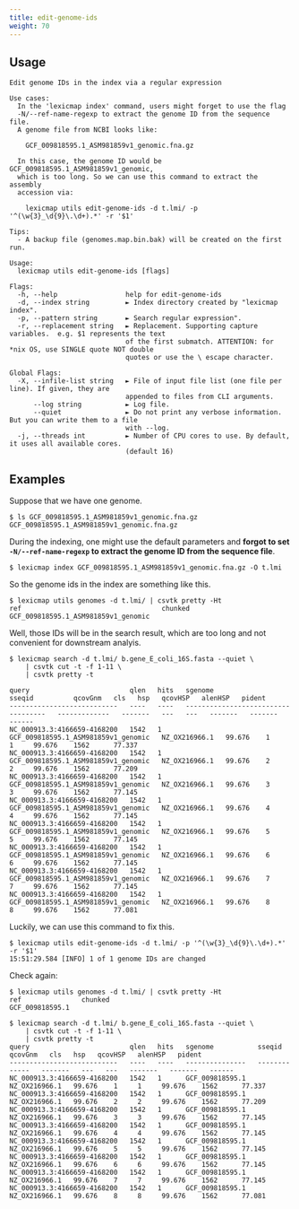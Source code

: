 ```yaml
---
title: edit-genome-ids
weight: 70
---
```


## Usage

```plain
Edit genome IDs in the index via a regular expression

Use cases:
  In the 'lexicmap index' command, users might forget to use the flag
  -N/--ref-name-regexp to extract the genome ID from the sequence file.
  A genome file from NCBI looks like:

    GCF_009818595.1_ASM981859v1_genomic.fna.gz

  In this case, the genome ID would be GCF_009818595.1_ASM981859v1_genomic,
  which is too long. So we can use this command to extract the assembly
  accession via:

    lexicmap utils edit-genome-ids -d t.lmi/ -p '^(\w{3}_\d{9}\.\d+).*' -r '$1'

Tips:
  - A backup file (genomes.map.bin.bak) will be created on the first run.

Usage:
  lexicmap utils edit-genome-ids [flags] 

Flags:
  -h, --help                 help for edit-genome-ids
  -d, --index string         ► Index directory created by "lexicmap index".
  -p, --pattern string       ► Search regular expression".
  -r, --replacement string   ► Replacement. Supporting capture variables.  e.g. $1 represents the text
                             of the first submatch. ATTENTION: for *nix OS, use SINGLE quote NOT double
                             quotes or use the \ escape character.

Global Flags:
  -X, --infile-list string   ► File of input file list (one file per line). If given, they are
                             appended to files from CLI arguments.
      --log string           ► Log file.
      --quiet                ► Do not print any verbose information. But you can write them to a file
                             with --log.
  -j, --threads int          ► Number of CPU cores to use. By default, it uses all available cores.
                             (default 16)
```

## Examples

Suppose that we have one genome.

    $ ls GCF_009818595.1_ASM981859v1_genomic.fna.gz 
    GCF_009818595.1_ASM981859v1_genomic.fna.gz

During the indexing, one might use the default parameters and **forgot to set `-N/--ref-name-regexp` to extract the genome ID from the sequence file**.

    $ lexicmap index GCF_009818595.1_ASM981859v1_genomic.fna.gz -O t.lmi
    
So the genome ids in the index are something like this.

    $ lexicmap utils genomes -d t.lmi/ | csvtk pretty -Ht
    ref                                   chunked
    GCF_009818595.1_ASM981859v1_genomic 
    
Well, those IDs will be in the search result, which are too long and not convenient for downstream analyis.

    $ lexicmap search -d t.lmi/ b.gene_E_coli_16S.fasta --quiet \
        | csvtk cut -t -f 1-11 \
        | csvtk pretty -t
      
    query                         qlen   hits   sgenome                               sseqid          qcovGnm   cls   hsp   qcovHSP   alenHSP   pident
    ---------------------------   ----   ----   -----------------------------------   -------------   -------   ---   ---   -------   -------   ------
    NC_000913.3:4166659-4168200   1542   1      GCF_009818595.1_ASM981859v1_genomic   NZ_OX216966.1   99.676    1     1     99.676    1562      77.337
    NC_000913.3:4166659-4168200   1542   1      GCF_009818595.1_ASM981859v1_genomic   NZ_OX216966.1   99.676    2     2     99.676    1562      77.209
    NC_000913.3:4166659-4168200   1542   1      GCF_009818595.1_ASM981859v1_genomic   NZ_OX216966.1   99.676    3     3     99.676    1562      77.145
    NC_000913.3:4166659-4168200   1542   1      GCF_009818595.1_ASM981859v1_genomic   NZ_OX216966.1   99.676    4     4     99.676    1562      77.145
    NC_000913.3:4166659-4168200   1542   1      GCF_009818595.1_ASM981859v1_genomic   NZ_OX216966.1   99.676    5     5     99.676    1562      77.145
    NC_000913.3:4166659-4168200   1542   1      GCF_009818595.1_ASM981859v1_genomic   NZ_OX216966.1   99.676    6     6     99.676    1562      77.145
    NC_000913.3:4166659-4168200   1542   1      GCF_009818595.1_ASM981859v1_genomic   NZ_OX216966.1   99.676    7     7     99.676    1562      77.145
    NC_000913.3:4166659-4168200   1542   1      GCF_009818595.1_ASM981859v1_genomic   NZ_OX216966.1   99.676    8     8     99.676    1562      77.081

Luckily, we can use this command to fix this.

    $ lexicmap utils edit-genome-ids -d t.lmi/ -p '^(\w{3}_\d{9}\.\d+).*' -r '$1'
    15:51:29.584 [INFO] 1 of 1 genome IDs are changed
    
Check again:

    $ lexicmap utils genomes -d t.lmi/ | csvtk pretty -Ht
    ref               chunked
    GCF_009818595.1        
    
    $ lexicmap search -d t.lmi/ b.gene_E_coli_16S.fasta --quiet \
        | csvtk cut -t -f 1-11 \
        | csvtk pretty -t
    query                         qlen   hits   sgenome           sseqid          qcovGnm   cls   hsp   qcovHSP   alenHSP   pident
    ---------------------------   ----   ----   ---------------   -------------   -------   ---   ---   -------   -------   ------
    NC_000913.3:4166659-4168200   1542   1      GCF_009818595.1   NZ_OX216966.1   99.676    1     1     99.676    1562      77.337
    NC_000913.3:4166659-4168200   1542   1      GCF_009818595.1   NZ_OX216966.1   99.676    2     2     99.676    1562      77.209
    NC_000913.3:4166659-4168200   1542   1      GCF_009818595.1   NZ_OX216966.1   99.676    3     3     99.676    1562      77.145
    NC_000913.3:4166659-4168200   1542   1      GCF_009818595.1   NZ_OX216966.1   99.676    4     4     99.676    1562      77.145
    NC_000913.3:4166659-4168200   1542   1      GCF_009818595.1   NZ_OX216966.1   99.676    5     5     99.676    1562      77.145
    NC_000913.3:4166659-4168200   1542   1      GCF_009818595.1   NZ_OX216966.1   99.676    6     6     99.676    1562      77.145
    NC_000913.3:4166659-4168200   1542   1      GCF_009818595.1   NZ_OX216966.1   99.676    7     7     99.676    1562      77.145
    NC_000913.3:4166659-4168200   1542   1      GCF_009818595.1   NZ_OX216966.1   99.676    8     8     99.676    1562      77.081
